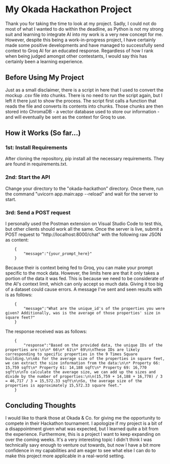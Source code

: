 # My Okada Hackathon Project

Thank you for taking the time to look at my project. Sadly, I could not do most of what I wanted to do within the deadline, as Python is not my strong suit and learning to integrate AI into my work is a very new concept for me. However, despite this being a work-in-progress project, I have certainly made some positive developments and have managed to successfully send context to Groq AI for an educated response. Regardless of how I rank when being judged amongst other contestants, I would say this has certainly been a learning experience.

## Before Using My Project

Just as a small disclaimer, there is a script in here that I used to convert the mockup .csv file into chunks. There is no need to run the script again, but I left it there just to show the process. The script first calls a function that reads the file and converts its contents into chunks. Those chunks are then stored into ChromaDB - a vector database used to store our information - and will eventually be sent as the context for Groq to use.

## How it Works (So far...)

### 1st: Install Requirements

After cloning the repository, pip install all the necessary requirements. They are found in requirements.txt.

### 2nd: Start the API

Change your directory to the "okada-hackathon" directory. Once there, run the command "uvicorn app.main:app --reload" and wait for the server to start.

### 3rd: Send a POST request

I personally used the Postman extension on Visual Studio Code to test this, but other clients should work all the same. Once the server is live, submit a POST request to "http://localhost:8000/chat" with the following raw JSON as content:

        {
            "message":"{your_prompt_here}"
        }

Because their is context being fed to Groq, you can make your prompt specific to the mock data. However, the limits here are that it only takes a portion of the data it was fed. This is because we need to be considerate of the AI's context limit, which can only accept so much data. Giving it too big of a dataset could cause errors. A message I've sent and seen results with is as follows:

        {
            "message":"What are the unique_id's of the properties you were given? Additionally, was is the average of those properties' size in square feet?"
        }

The response received was as follows:

        {
            "response":"Based on the provided data, the unique IDs of the properties are:\n\n* 66\n* 61\n* 69\n\nThese IDs are likely corresponding to specific properties in the 9 Times Square building.\n\nAs for the average size of the properties in square feet, we can extract the size information from the data:\n\n* Property 66: 15,759 sqft\n* Property 61: 14,188 sqft\n* Property 69: 16,770 sqft\n\nTo calculate the average size, we can add up the sizes and divide by the number of properties:\n\n(15,759 + 14,188 + 16,770) / 3 = 46,717 / 3 = 15,572.33 sqft\n\nSo, the average size of the properties is approximately 15,572.33 square feet."
        }

## Concluding Thoughts

I would like to thank those at Okada & Co. for giving me the opportunity to compete in their Hackathon tournament. I apologize if my project is a bit of a disappointment given what was expected, but I learned quite a bit from the experience. Furthermore, this is a project I want to keep expanding on over the coming weeks. It's a very interesting topic I didn't think I was technically savy enough to venture out towards, but now I have a bit more confidence in my capabilities and am eager to see what else I can do to make this project more applicable in a real-world setting.
